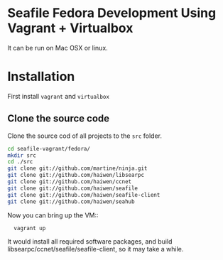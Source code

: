 # Seafile Fedora Development Using Vagrant + Virtualbox

It can be run on Mac OSX or linux.

# Installation

First install `vagrant` and `virtualbox`

## Clone the source code

Clone the source cod of all projects to the `src` folder.

```sh
cd seafile-vagrant/fedora/
mkdir src
cd ./src
git clone git://github.com/martine/ninja.git
git clone git://github.com/haiwen/libsearpc
git clone git://github.com/haiwen/ccnet
git clone git://github.com/haiwen/seafile
git clone git://github.com/haiwen/seafile-client
git clone git://github.com/haiwen/seahub
```

Now you can bring up the VM::

```sh
  vagrant up
```

It would install all required software packages, and build libsearpc/ccnet/seafile/seafile-client, so it may take a while.

